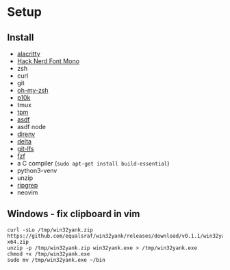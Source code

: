 # Setup

## Install
- [alacritty](https://github.com/alacritty/alacritty)
- [Hack Nerd Font Mono](https://github.com/ryanoasis/nerd-fonts)
- zsh
- curl
- git
- [oh-my-zsh](https://github.com/ohmyzsh/ohmyzsh)
- [p10k](https://github.com/romkatv/powerlevel10k)
- tmux
- [tpm](https://github.com/tmux-plugins/tpm)
- [asdf](https://github.com/asdf-vm/asdf)
- asdf node
- [direnv](https://github.com/direnv/direnv)
- [delta](https://github.com/dandavison/delta)
- [git-lfs](https://github.com/git-lfs/git-lfs)
- [fzf](https://github.com/junegunn/fzf)
- a C compiler (`sudo apt-get install build-essential`)
- python3-venv
- unzip
- [ripgrep](https://github.com/BurntSushi/ripgrep)
- neovim

## Windows - fix clipboard in vim
```
curl -sLo /tmp/win32yank.zip https://github.com/equalsraf/win32yank/releases/download/v0.1.1/win32yank-x64.zip
unzip -p /tmp/win32yank.zip win32yank.exe > /tmp/win32yank.exe
chmod +x /tmp/win32yank.exe
sudo mv /tmp/win32yank.exe ~/bin
```
